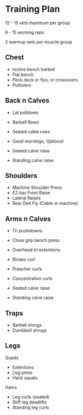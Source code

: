 # Training Plan

12 - 15 sets maximum per group

8 - 15 working reps

2 warmup sets per muscle group

## Chest

- Incline bench barbell
- Flat bench
- Peck deck or flys, or crossovers
- Pullovers

## Back n Calves

- Lat pulldown
- Barbell Rows
- Seated cable rows
- Good mornings, *Optional*

- Seated calve raise
- Standing calve raise

## Shoulders

- Machine Shoulder Press
- EZ-bar Front Raise
- Lateral Raises
- Rear Delt Fly (Cable or machine)

## Arms n Calves

- Tri pushdowns
- Close grip bench press
- Overhead tri extentions


- Biceps curl
- Preacher curls
- Concentration curls


- Seated calve raise
- Standing calve raise

## Traps

- Barbell shrugs
- Dumbbell shrugs

## Legs

Quads

- Extentions
- Leg press
- Hack squats

Hams

- Leg curls (seated)
- Stiff leg deadlifts
- Standing leg curls